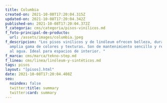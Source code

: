 ```yaml
---
title: Columbia
created-on: 2021-10-08T17:20:04.315Z
updated-on: 2021-10-08T17:20:04.342Z
published-on: 2021-10-08T17:20:04.372Z
f_categoria: cms/categoria/pisos-vinilicos.md
f_foto-principal-de-producto:
  url: /assets/images/columbia.jpeg
f_descripcion: "Los pisos vinílicos y de linóleum ofrecen belleza, durabilidad y
  amplia gama de colores y texturas. Son de mantenimiento sencillo y resistentes
  al agua. Ideal para espacios de interior. "
f_marca: cms/marca/tekno-step.md
f_linea: cms/linea/linóleum-y-sintéticos.md
tags: pisos
layout: "[pisos].html"
date: 2021-10-08T17:20:04.408Z
seo:
  noindex: false
  twitter:title: summary
  twitter:card: summary
---
```

